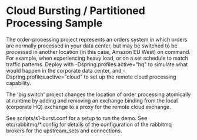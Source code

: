 Cloud Bursting / Partitioned Processing Sample
============================

The order-processing project represents an orders system in which orders are
normally processed in your data center, but may be switched to be processed
in another location (in this case, Amazon EU West) on command. For example,
when experiencing heavy load, or on a set schedule to match traffic
patterns. Deploy with -Dspring.profiles.active="hq" to simulate what would
happen in the corporate data center, and -Dspring.profiles.active="cloud" to
set up the remote cloud processing capability.

The 'big switch' project changes the location of order processing atomically
at runtime by adding and removing an exchange binding from the local
(corporate HQ) exchange to a proxy for the remote cloud exchange. 

See scripts/s1-burst.conf for a setup to run the demo. See
etc/rabbitmq/*.config for details of the configuration of the rabbitmq
brokers for the upstream_sets and connections. 
